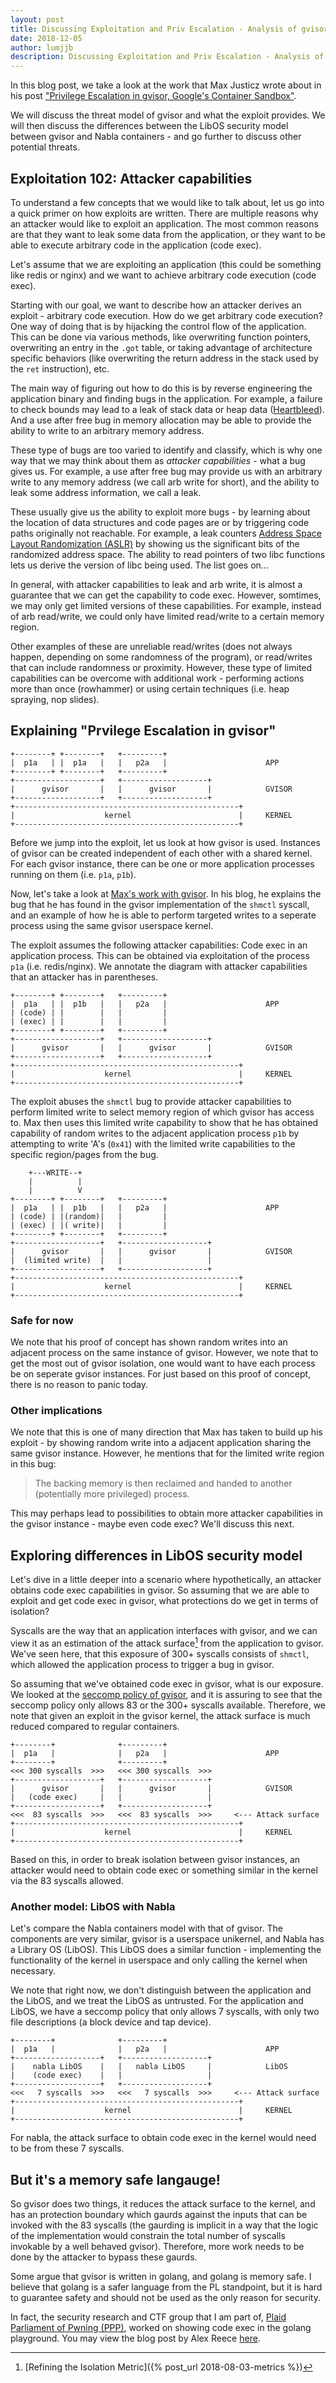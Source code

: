 ```yaml
---
layout: post
title: Discussing Exploitation and Priv Escalation - Analysis of gvisor exploit
date: 2018-12-05
author: lumjjb
description: Discussing Exploitation and Priv Escalation - Analysis of gvisor exploit
---
```


In this blog post, we take a look at the work that Max Justicz wrote about in his post ["Privilege Escalation in gvisor, Google's Container Sandbox"](https://justi.cz/security/2018/11/14/gvisor-lpe.html).

We will discuss the threat model of gvisor and what the exploit provides. We will then discuss the differences between the LibOS security model between gvisor and Nabla containers - and go further to discuss other potential threats.

## Exploitation 102: Attacker capabilities

To understand a few concepts that we would like to talk about, let us go into a quick primer on how exploits are written. There are multiple reasons why an attacker would like to exploit an application. The most common reasons are that they want to leak some data from the application, or they want to be able to execute arbitrary code in the application (code exec).

Let's assume that we are exploiting an application (this could be something like redis or nginx) and we want to achieve arbitrary code execution (code exec).

Starting with our goal, we want to describe how an attacker derives an exploit - arbitrary code execution. How do we get arbitrary code execution? One way of doing that is by hijacking the control flow of the application. This can be done via various methods, like overwriting function pointers, overwriting an entry in the `.got` table, or taking advantage of architecture specific behaviors (like overwriting the return address in the stack used by the `ret` instruction), etc.

The main way of figuring out how to do this is by reverse engineering the application binary and finding bugs in the application. For example, a failure to check bounds may lead to a leak of stack data or heap data ([Heartbleed](http://heartbleed.com/)). And a use after free bug in memory allocation may be able to provide the ability to write to an arbitrary memory address. 

These type of bugs are too varied to identify and classify, which is why one way that we may think about them as *attacker capabilities* - what a bug gives us. For example, a use after free bug may provide us with an arbitrary write to any memory address (we call arb write for short), and the ability to leak some address information, we call a leak. 

These usually give us the ability to exploit more bugs - by learning about the location of data structures and code pages are or by triggering code paths originally not reachable. For example, a leak counters [Address Space Layout Randomization (ASLR)](https://en.wikipedia.org/wiki/Address_space_layout_randomization)  by showing us the significant bits of the randomized address space. The ability to read pointers of two libc functions lets us derive the version of libc being used. The list goes on...

In general, with attacker capabilities to leak and arb write, it is almost a guarantee that we can get the capability to code exec. However, somtimes, we may only get limited versions of these capabilities. For example, instead of arb read/write, we could only have limited read/write to a certain memory region.

Other examples of these are unreliable read/writes (does not always happen, depending on some randomness of the program), or read/writes that can include randomness or proximity. However, these type of limited capabilities can be overcome with additional work - performing actions more than once (rowhammer) or using certain techniques (i.e. heap spraying, nop slides).

## Explaining "Prvilege Escalation in gvisor"

```
+--------+ +--------+   +---------+
|  p1a   | |  p1a   |   |   p2a   |                      APP
+--------+ +--------+   +---------+
+-------------------+   +-------------------+
|      gvisor       |   |      gvisor       |            GVISOR
+-------------------+   +-------------------+
+--------------------------------------------------+
|                    kernel                        |     KERNEL
+--------------------------------------------------+
```

Before we jump into the exploit, let us look at how gvisor is used. Instances of gvisor can be created independent of each other with a shared kernel. For each gvisor instance, there can be one or more application processes running on them (i.e. `p1a`, `p1b`).

Now, let's take a look at [Max's work with gvisor](https://justi.cz/security/2018/11/14/gvisor-lpe.html). In his blog, he explains the bug that he has found in the gvisor implementation of the `shmctl` syscall, and an example of how he is able to perform targeted writes to a seperate process using the same gvisor userspace kernel.

The exploit assumes the following attacker capabilities: Code exec in an application process. This can be obtained via exploitation of the process `p1a` (i.e. redis/nginx). We annotate the diagram with attacker capabilities that an attacker has in parentheses.

```
+--------+ +--------+   +---------+
|  p1a   | |  p1b   |   |   p2a   |                      APP
| (code) | |        |   |         |                      
| (exec) | |        |   |         |                      
+--------+ +--------+   +---------+
+-------------------+   +-------------------+
|      gvisor       |   |      gvisor       |            GVISOR
+-------------------+   +-------------------+
+--------------------------------------------------+
|                    kernel                        |     KERNEL
+--------------------------------------------------+
```

The exploit abuses the `shmctl` bug to provide attacker capabilities to perform limited write to select memory region of which gvisor has access to. Max then uses this limited write capability to show that he has obtained capability of random writes to the adjacent application process `p1b` by attempting to write 'A's (`0x41`) with the limited write capabilities to the specific region/pages from the bug.

```
    +---WRITE--+
    |          |
    |          V
+--------+ +--------+   +---------+
|  p1a   | |  p1b   |   |   p2a   |                      APP
| (code) | |(random)|   |         |                      
| (exec) | |( write)|   |         |                      
+--------+ +--------+   +---------+
+-------------------+   +-------------------+
|      gvisor       |   |      gvisor       |            GVISOR
|  (limited write)  |   |                   |            
+-------------------+   +-------------------+
+--------------------------------------------------+
|                    kernel                        |     KERNEL
+--------------------------------------------------+
```

### Safe for now

We note that his proof of concept has shown random writes into an adjacent process on the same instance of gvisor. However, we note that to get the most out of gvisor isolation, one would want to have each process be on seperate gvisor instances. For just based on this proof of concept, there is no reason to panic today.

### Other implications

We note that this is one of many direction that Max has taken to build up his exploit - by showing random write into a adjacent application sharing the same gvisor instance. However, he mentions that for the limited write region in this bug:

>The backing memory is then reclaimed and handed to another (potentially more privileged) process.

This may perhaps lead to possibilities to obtain more attacker capabilities in the gvisor instance - maybe even code exec? We'll discuss this next.


## Exploring differences in LibOS security model

Let's dive in a little deeper into a scenario where hypothetically, an attacker obtains code exec capabilities in gvisor. So assuming that we are able to exploit and get code exec in gvisor, what protections do we get in terms of isolation? 

Syscalls are the way that an application interfaces with gvisor, and we can view it as an estimation of the attack surface[^1] from the application to gvisor. We've seen here, that this exposure of 300+ syscalls consists of `shmctl`, which allowed the application process to trigger a bug in gvisor.

So assuming that we've obtained code exec in gvisor, what is our exposure. We looked at the [seccomp policy of gvisor](https://github.com/google/gvisor/blob/0091db9cbddb6c9fb4c96fbde980780c98006eda/runsc/boot/filter/config.go), and it is assuring to see that the seccomp policy only allows 83 or the 300+ syscalls available. Therefore, we note that given an exploit in the gvisor kernel, the attack surface is much reduced compared to regular containers.

```
+--------+              +---------+
|  p1a   |              |   p2a   |                      APP
+--------+              +---------+
<<< 300 syscalls  >>>   <<< 300 syscalls  >>>
+-------------------+   +-------------------+
|      gvisor       |   |      gvisor       |            GVISOR
|   (code exec)     |   |                   |            
+-------------------+   +-------------------+
<<<  83 syscalls  >>>   <<<  83 syscalls  >>>     <--- Attack surface 
+--------------------------------------------------+
|                    kernel                        |     KERNEL
+--------------------------------------------------+
```

Based on this, in order to break isolation between gvisor instances, an attacker would need to obtain code exec or something similar in the kernel via the 83 syscalls allowed.

### Another model: LibOS with Nabla

Let's compare the Nabla containers model with that of gvisor. The components are very similar, gvisor is a userspace unikernel, and Nabla has a Library OS (LibOS). This LibOS does a similar function - implementing the functionality of the kernel in userspace and only calling the kernel when necessary. 

We note that right now, we don't distinguish between the application and the LibOS, and we treat the LibOS as untrusted. For the application and LibOS, we have a seccomp policy that only allows 7 syscalls, with only two file descriptions (a block device and tap device).

```
+--------+              +---------+
|  p1a   |              |   p2a   |                      APP
+-------------------+   +-------------------+
|    nabla LibOS    |   |   nabla LibOS     |            LibOS
|    (code exec)    |   |                   |            
+-------------------+   +-------------------+
<<<   7 syscalls  >>>   <<<   7 syscalls  >>>     <--- Attack surface 
+--------------------------------------------------+
|                    kernel                        |     KERNEL
+--------------------------------------------------+
```

For nabla, the attack surface to obtain code exec in the kernel would need to be from these 7 syscalls.


## But it's a memory safe langauge!

So gvisor does two things, it reduces the attack surface to the kernel, and has an protection boundary which gaurds against the inputs that can be invoked with the 83 syscalls (the gaurding is implicit in a way that the logic of the implementation would constrain the total number of syscalls invokable by a well behaved gvisor). Therefore, more work needs to be done by the attacker to bypass these gaurds.

Some argue that gvisor is written in golang, and golang is memory safe. I believe that golang is a safer language from the PL standpoint, but it is hard to guarantee safety and should not be used as the only reason for security.

In fact, the security research and CTF group that I am part of, [Plaid Parliament of Pwning (PPP)](https://pwning.net/), worked on showing code exec in the golang playground. You may view the blog post by Alex Reece [here](http://codearcana.com/posts/2013/04/23/exploiting-a-go-binary.html).

[^1]: [Refining the Isolation Metric]({% post_url 2018-08-03-metrics %})
